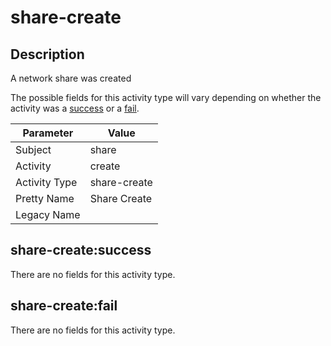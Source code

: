 share-create
============

Description
-----------
A network share was created

The possible fields for this activity type will vary depending on whether the activity was a [success](#share-createsuccess) or a [fail](#share-createfail).

| Parameter     | Value        |
| ------------- | ------------ |
| Subject       | share        |
| Activity      | create       |
| Activity Type | share-create |
| Pretty Name   | Share Create |
| Legacy Name   |              |

share-create:success
--------------------

There are no fields for this activity type.


share-create:fail
-----------------

There are no fields for this activity type.
